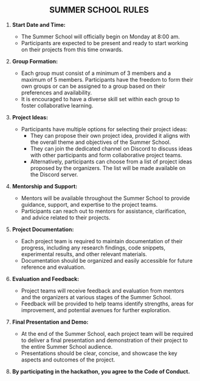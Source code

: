 <h2 align='center'> SUMMER SCHOOL RULES </h2> 

1. **Start Date and Time:**
   - The Summer School will officially begin on Monday at 8:00 am.
   - Participants are expected to be present and ready to start working on their projects from this time onwards.

2. **Group Formation:**
     - Each group must consist of a minimum of 3 members and a maximum of 5 members.
    Participants have the freedom to form their own groups or can be assigned to a group based on their preferences and availability.
    - It is encouraged to have a diverse skill set within each group to foster collaborative learning.

3. **Project Ideas:**
   - Participants have multiple options for selecting their project ideas:
     - They can propose their own project idea, provided it aligns with the overall theme and objectives of the Summer School.
     - They can join the dedicated channel on Discord to discuss ideas with other participants and form collaborative project teams.
     - Alternatively, participants can choose from a list of project ideas proposed by the organizers. The list will be made available on the Discord server.

4. **Mentorship and Support:**
   - Mentors will be available throughout the Summer School to provide guidance, support, and expertise to the project teams.
   - Participants can reach out to mentors for assistance, clarification, and advice related to their projects.

5. **Project Documentation:**
   - Each project team is required to maintain documentation of their progress, including any research findings, code snippets, experimental results, and other relevant materials.
   - Documentation should be organized and easily accessible for future reference and evaluation.

6. **Evaluation and Feedback:**
   - Project teams will receive feedback and evaluation from mentors and the organizers at various stages of the Summer School.
   - Feedback will be provided to help teams identify strengths, areas for improvement, and potential avenues for further exploration.

7. **Final Presentation and Demo:**
   - At the end of the Summer School, each project team will be required to deliver a final presentation and demonstration of their project to the entire Summer School audience.
   - Presentations should be clear, concise, and showcase the key aspects and outcomes of the project.

8. **By participating in the hackathon, you agree to the Code of Conduct.**
